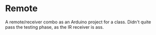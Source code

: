 # Remote
A remote/receiver combo as an Arduino project for a class. Didn't quite pass the testing phase, as the IR receiver is ass.

